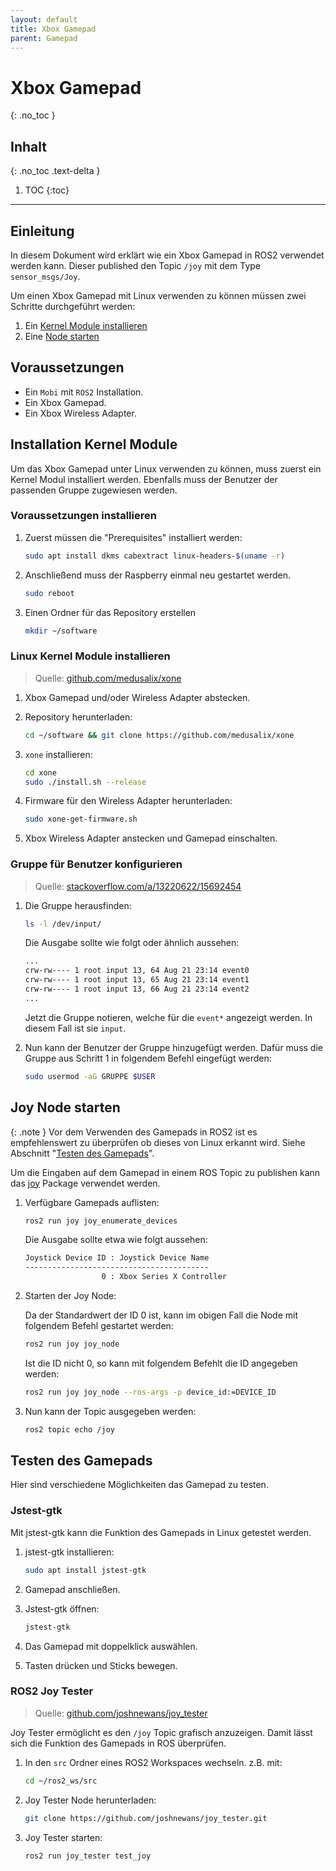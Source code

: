 ```yaml
---
layout: default
title: Xbox Gamepad
parent: Gamepad
---
```


# Xbox Gamepad
{: .no_toc }

## Inhalt
{: .no_toc .text-delta }

1. TOC
{:toc}

---

## Einleitung

In diesem Dokument wird erklärt wie ein Xbox Gamepad in ROS2 verwendet werden kann. Dieser published den Topic `/joy` mit dem Type `sensor_msgs/Joy`.

Um einen Xbox Gamepad mit Linux verwenden zu können müssen zwei Schritte durchgeführt werden:

1. Ein [Kernel Module installieren](#linux-kernel-module-installieren)
2. Eine [Node starten](#joy-node-starten)

## Voraussetzungen

- Ein `Mobi` mit `ROS2` Installation.
- Ein Xbox Gamepad.
- Ein Xbox Wireless Adapter.

## Installation Kernel Module

Um das Xbox Gamepad unter Linux verwenden zu können, muss zuerst ein Kernel Modul installiert werden.
Ebenfalls muss der Benutzer der passenden Gruppe zugewiesen werden.

### Voraussetzungen installieren

1. Zuerst müssen die "Prerequisites" installiert werden:

    ```bash
    sudo apt install dkms cabextract linux-headers-$(uname -r)
    ```

2. Anschließend muss der Raspberry einmal neu gestartet werden.

    ```bash
    sudo reboot
    ```

3. Einen Ordner für das Repository erstellen

    ```bash
    mkdir ~/software
    ```

### Linux Kernel Module installieren

> Quelle: [github.com/medusalix/xone](https://github.com/medusalix/xone)

1. Xbox Gamepad und/oder Wireless Adapter abstecken.

2. Repository herunterladen:

    ```bash
    cd ~/software && git clone https://github.com/medusalix/xone
    ```

3. `xone` installieren:

    ```bash
    cd xone
    sudo ./install.sh --release
    ```

4. Firmware für den Wireless Adapter herunterladen:

    ```bash
    sudo xone-get-firmware.sh
    ```

5. Xbox Wireless Adapter anstecken und Gamepad einschalten.

### Gruppe für Benutzer konfigurieren

> Quelle: [stackoverflow.com/a/13220622/15692454](https://stackoverflow.com/a/13220622/15692454)

1. Die Gruppe herausfinden:

    ```bash
    ls -l /dev/input/
    ```

    Die Ausgabe sollte wie folgt oder ähnlich aussehen:

    ```bash
    ...
    crw-rw---- 1 root input 13, 64 Aug 21 23:14 event0
    crw-rw---- 1 root input 13, 65 Aug 21 23:14 event1
    crw-rw---- 1 root input 13, 66 Aug 21 23:14 event2
    ...
    ```

    Jetzt die Gruppe notieren, welche für die `event*` angezeigt werden. In diesem Fall ist sie `input`.

2. Nun kann der Benutzer der Gruppe hinzugefügt werden. Dafür muss die Gruppe aus Schritt 1 in folgendem Befehl eingefügt werden:

    ```bash
    sudo usermod -aG GRUPPE $USER
    ```

## Joy Node starten

{: .note }
Vor dem Verwenden des Gamepads in ROS2 ist es empfehlenswert zu überprüfen ob dieses von Linux erkannt wird. Siehe Abschnitt "[Testen des Gamepads](#jstest-gtk)".

Um die Eingaben auf dem Gamepad in einem ROS Topic zu publishen kann das [joy](https://index.ros.org/p/joy/#humble) Package verwendet werden.

1. Verfügbare Gamepads auflisten:

    ```bash
    ros2 run joy joy_enumerate_devices
    ```

    Die Ausgabe sollte etwa wie folgt aussehen:

    ```bash
    Joystick Device ID : Joystick Device Name
    -----------------------------------------
                     0 : Xbox Series X Controller
    ```

2. Starten der Joy Node:

    Da der Standardwert der ID 0 ist, kann im obigen Fall die Node mit folgendem Befehl gestartet werden:

    ```bash
    ros2 run joy joy_node
    ```

    Ist die ID nicht 0, so kann mit folgendem Befehlt die ID angegeben werden:

    ```bash
    ros2 run joy joy_node --ros-args -p device_id:=DEVICE_ID
    ```

3. Nun kann der Topic ausgegeben werden:

    ```bash
    ros2 topic echo /joy
    ```

## Testen des Gamepads

Hier sind verschiedene Möglichkeiten das Gamepad zu testen.

### Jstest-gtk

Mit jstest-gtk kann die Funktion des Gamepads in Linux getestet werden.

1. jstest-gtk installieren:

    ```bash
    sudo apt install jstest-gtk
    ```

2. Gamepad anschließen.

3. Jstest-gtk öffnen:

    ```bash
    jstest-gtk
    ```

4. Das Gamepad mit doppelklick auswählen.

5. Tasten drücken und Sticks bewegen.

### ROS2 Joy Tester

> Quelle: [github.com/joshnewans/joy_tester](https://github.com/joshnewans/joy_tester)

Joy Tester ermöglicht es den `/joy` Topic grafisch anzuzeigen. Damit lässt sich die Funktion des Gamepads in ROS überprüfen.

1. In den `src` Ordner eines ROS2 Workspaces wechseln. z.B. mit:

    ```bash
    cd ~/ros2_ws/src
    ```

2. Joy Tester Node herunterladen:

    ```bash
    git clone https://github.com/joshnewans/joy_tester.git
    ```

3. Joy Tester starten:

    ```bash
    ros2 run joy_tester test_joy
    ```
